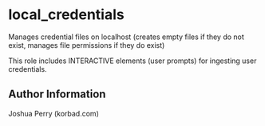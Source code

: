 local_credentials
=========

Manages credential files on localhost (creates empty files if they do not exist, manages file permissions if they do exist)

This role includes INTERACTIVE elements (user prompts) for ingesting user credentials.

Author Information
------------
Joshua Perry (korbad.com)


